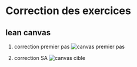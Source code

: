 # Correction des exercices
## lean canvas
1. correction premier pas
![canvas premier pas](file:///D:/Donnees/Documents/GitHub/formations//pin/media/leancanvas1.png)

2. correction SA
![canvas cible](file:///D:/Donnees/Documents/GitHub/formations/pin/media/leancanvas4.png)

